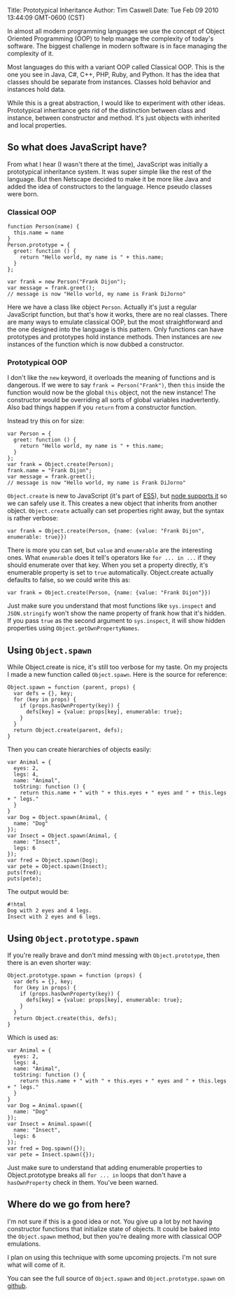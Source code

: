 Title: Prototypical Inheritance
Author: Tim Caswell
Date: Tue Feb 09 2010 13:44:09 GMT-0600 (CST)

In almost all modern programming languages we use the concept of Object Oriented Programming (OOP) to help manage the complexity of today's software.  The biggest challenge in modern software is in face managing the complexity of it.

Most languages do this with a variant OOP called Classical OOP.  This is the one you see in Java, C#, C++, PHP, Ruby, and Python.  It has the idea that classes should be separate from instances.  Classes hold behavior and instances hold data.

While this is a great abstraction, I would like to experiment with other ideas.  Prototypical inheritance gets rid of the distinction between class and instance, between constructor and method.  It's just objects with inherited and local properties.

## So what does JavaScript have? ##

From what I hear (I wasn't there at the time), JavaScript was initially a prototypical inheritance system.  It was super simple like the rest of the language.  But then Netscape decided to make it be more like Java and added the idea of constructors to the language. Hence pseudo classes were born.

### Classical OOP

    function Person(name) {
      this.name = name
    }
    Person.prototype = {
      greet: function () {
        return "Hello world, my name is " + this.name;
      }
    };

    var frank = new Person("Frank Dijon");
    var message = frank.greet();
    // message is now "Hello world, my name is Frank DiJorno"

Here we have a class like object `Person`.  Actually it's just a regular JavaScript function, but that's how it works, there are no real classes.  There are many ways to emulate classical OOP, but the most straightforward and the one designed into the language is this pattern.  Only functions can have prototypes and prototypes hold instance methods.  Then instances are `new` instances of the function which is now dubbed a constructor.

### Prototypical OOP

I don't like the `new` keyword, it overloads the meaning of functions and is dangerous.  If we were to say `frank = Person("Frank")`, then `this` inside the function would now be the global `this` object, not the new instance! The constructor would be overriding all sorts of global variables inadvertently.  Also bad things happen if you `return` from a constructor function.

Instead try this on for size:

    var Person = {
      greet: function () {
        return "Hello world, my name is " + this.name;
      }
    };
    var frank = Object.create(Person);
    frank.name = "Frank Dijon";
    var message = frank.greet();
    // message is now "Hello world, my name is Frank DiJorno"

`Object.create` is new to JavaScript (it's part of [ES5]), but [node supports it][] so we can safely use it.  This creates a new object that inherits from another object.  `Object.create` actually can set properties right away, but the syntax is rather verbose:

    var frank = Object.create(Person, {name: {value: "Frank Dijon", enumerable: true}})

There is more you can set, but `value` and `enumerable` are the interesting ones.  What `enumerable` does it tell's operators like `for ... in ...` if they should enumerate over that key.  When you set a property directly, it's enumerable property is set to `true` automatically.  Object.create actually defaults to false, so we could write this as:

    var frank = Object.create(Person, {name: {value: "Frank Dijon"}})

Just make sure you understand that most functions like `sys.inspect` and `JSON.stringify` won't show the name property of frank how that it's hidden.  If you pass `true` as the second argument to `sys.inspect`, it will show hidden properties using `Object.getOwnPropertyNames`.

## Using `Object.spawn`

While Object.create is nice, it's still too verbose for my taste.  On my projects I made a new function called `Object.spawn`.  Here is the source for reference:

    Object.spawn = function (parent, props) {
      var defs = {}, key;
      for (key in props) {
        if (props.hasOwnProperty(key)) {
          defs[key] = {value: props[key], enumerable: true};
        }
      }
      return Object.create(parent, defs);
    }

Then you can create hierarchies of objects easily:

    var Animal = {
      eyes: 2,
      legs: 4,
      name: "Animal",
      toString: function () {
        return this.name + " with " + this.eyes + " eyes and " + this.legs + " legs."
      }
    }
    var Dog = Object.spawn(Animal, {
      name: "Dog"
    });
    var Insect = Object.spawn(Animal, {
      name: "Insect",
      legs: 6
    });
    var fred = Object.spawn(Dog);
    var pete = Object.spawn(Insect);
    puts(fred);
    puts(pete);

The output would be:

    #!html
    Dog with 2 eyes and 4 legs.
    Insect with 2 eyes and 6 legs.

## Using `Object.prototype.spawn`

If you're really brave and don't mind messing with `Object.prototype`, then there is an even shorter way:

    Object.prototype.spawn = function (props) {
      var defs = {}, key;
      for (key in props) {
        if (props.hasOwnProperty(key)) {
          defs[key] = {value: props[key], enumerable: true};
        }
      }
      return Object.create(this, defs);
    }

Which is used as:

    var Animal = {
      eyes: 2,
      legs: 4,
      name: "Animal",
      toString: function () {
        return this.name + " with " + this.eyes + " eyes and " + this.legs + " legs."
      }
    }
    var Dog = Animal.spawn({
      name: "Dog"
    });
    var Insect = Animal.spawn({
      name: "Insect",
      legs: 6
    });
    var fred = Dog.spawn({});
    var pete = Insect.spawn({});

Just make sure to understand that adding enumerable properties to Object.prototype breaks all `for ... in` loops that don't have a `hasOwnProperty` check in them.  You've been warned.

## Where do we go from here?

I'm not sure if this is a good idea or not.  You give up a lot by not having constructor functions that initialize state of objects.  It could be baked into the `Object.spawn` method, but then you're dealing more with classical OOP emulations.

I plan on using this technique with some upcoming projects. I'm not sure what will come of it.

You can see the full source of `Object.spawn` and `Object.prototype.spawn` on [github][].

[github]: http://github.com/creationix/howtonode.org/tree/master/articles/prototypical-inheritance
[node supports it]: http://wiki.github.com/ry/node/ecma-5mozilla-features-implemented-in-v8
[ES5]: http://www.ecma-international.org/publications/standards/Ecma-262.htm